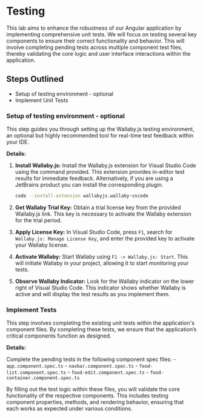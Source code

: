 # Testing

This lab aims to enhance the robustness of our Angular application by implementing comprehensive unit tests. We will focus on testing several key components to ensure their correct functionality and behavior. This will involve completing pending tests across multiple component test files, thereby validating the core logic and user interface interactions within the application.

## Steps Outlined

- Setup of testing environment - optional
- Implement Unit Tests

### Setup of testing environment - optional

This step guides you through setting up the Wallaby.js testing environment, an optional but highly recommended tool for real-time test feedback within your IDE.

**Details:**

1.  **Install Wallaby.js:**  Install the Wallaby.js extension for Visual Studio Code using the command provided. This extension provides in-editor test results for immediate feedback. Alternatively, if you are using a JetBrains product you can install the corresponding plugin.
    ```bash
    code --install-extension wallabyjs.wallaby-vscode
    ```

2.  **Get Wallaby Trial Key:** Obtain a trial license key from the provided Wallaby.js link. This key is necessary to activate the Wallaby extension for the trial period.

3.  **Apply License Key:** In Visual Studio Code, press `F1`, search for `Wallaby.js: Manage License Key`, and enter the provided key to activate your Wallaby license.

4.  **Activate Wallaby:** Start Wallaby using `F1 -> Wallaby.js: Start`. This will initiate Wallaby in your project, allowing it to start monitoring your tests.

5.  **Observe Wallaby Indicator:** Look for the Wallaby indicator on the lower right of Visual Studio Code. This indicator shows whether Wallaby is active and will display the test results as you implement them.

### Implement Tests

This step involves completing the existing unit tests within the application's component files. By completing these tests, we ensure that the application’s critical components function as designed.

**Details:**

Complete the pending tests in the following component spec files:
    - `app.component.spec.ts`
    - `navbar.component.spec.ts`
    - `food-list.component.spec.ts`
    - `food-edit.component.spec.ts`
    - `food-container.component.spec.ts`

By filling out the test logic within these files, you will validate the core functionality of the respective components. This includes testing component properties, methods, and rendering behavior, ensuring that each works as expected under various conditions.
